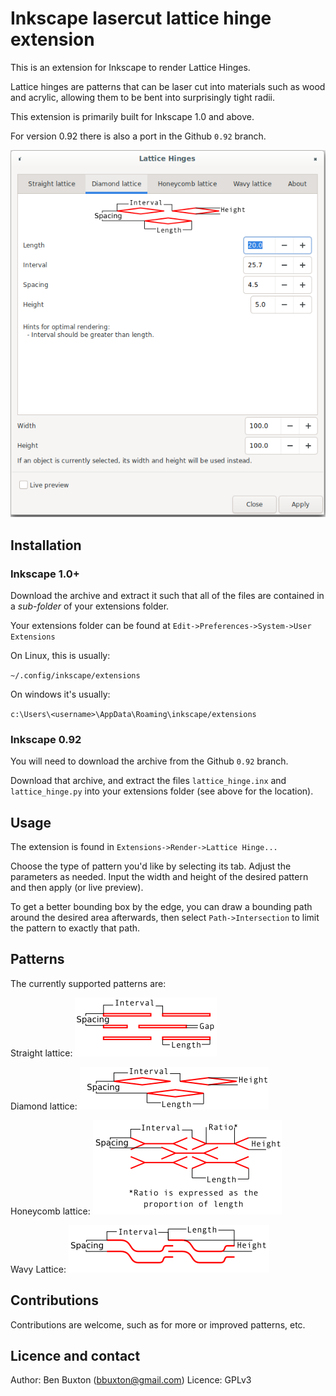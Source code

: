 # Inkscape lasercut lattice hinge extension

This is an extension for Inkscape to render Lattice Hinges.

Lattice hinges are patterns that can be laser cut into materials such
as wood and acrylic, allowing them to be bent into surprisingly tight
radii.

This extension is primarily built for Inkscape 1.0 and above.

For version 0.92 there is also a port in the Github `0.92` branch.

![Screenshot](lattice_hinge.png "Screenshot of extension")

## Installation

### Inkscape 1.0+

Download the archive and extract it such that all of the files are
contained in a *sub-folder* of your extensions folder.

Your extensions folder can be found at `Edit->Preferences->System->User Extensions`

On Linux, this is usually:

`~/.config/inkscape/extensions`

On windows it's usually:

`c:\Users\<username>\AppData\Roaming\inkscape/extensions`

### Inkscape 0.92

You will need to download the archive from the Github `0.92` branch.

Download that archive, and extract the files `lattice_hinge.inx` and
`lattice_hinge.py` into your extensions folder (see above for the location).

## Usage

The extension is found in `Extensions->Render->Lattice Hinge...`

Choose the type of pattern you'd like by selecting its tab. Adjust the
parameters as needed. Input the width and height of the desired pattern
and then apply (or live preview).

To get a better bounding box by the edge, you can draw a bounding path
around the desired area afterwards, then select `Path->Intersection`
to limit the pattern to exactly that path.

## Patterns

The currently supported patterns are:

Straight lattice:
![Straight Lattice](straight_lattice.png "Straight Lattice")

Diamond lattice:
![Diamond Lattice](diamond_lattice.png "Diamond Lattice")

Honeycomb lattice:
![Honeycomb Lattice](honeycomb_lattice.png "Honeycomb Lattice")

Wavy Lattice:
![Wavy Lattice](wavy_lattice.png "Wavy Lattice")

## Contributions

Contributions are welcome, such as for more or improved patterns, etc.

## Licence and contact

Author: Ben Buxton (bbuxton@gmail.com)
Licence: GPLv3
